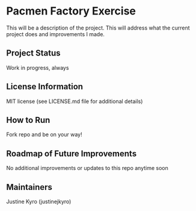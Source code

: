 # Pacmen Factory Exercise

This will be a description of the project. This will address what the current project does and improvements I made. 

## Project Status
Work in progress, always

## License Information
MIT license (see LICENSE.md file for additional details)

## How to Run 
Fork repo and be on your way!

## Roadmap of Future Improvements
No additional improvements or updates to this repo anytime soon

## Maintainers
Justine Kyro (justinejkyro)
